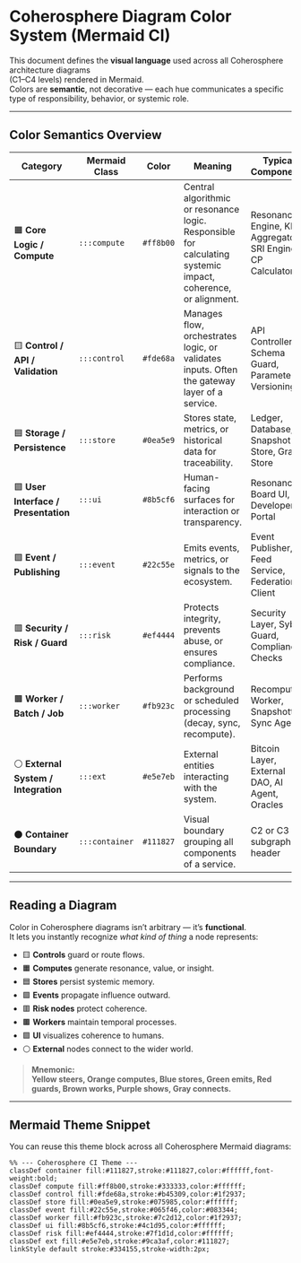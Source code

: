 # Coherosphere Diagram Color System (Mermaid CI)

This document defines the **visual language** used across all Coherosphere architecture diagrams  
(C1–C4 levels) rendered in Mermaid.  
Colors are **semantic**, not decorative — each hue communicates a specific type of responsibility, behavior, or systemic role.

---

## Color Semantics Overview

| Category | Mermaid Class | Color | Meaning | Typical Components |
|-----------|----------------|--------|----------|--------------------|
| 🟧 **Core Logic / Compute** | `:::compute` | `#ff8b00` | Central algorithmic or resonance logic. Responsible for calculating systemic impact, coherence, or alignment. | Resonance Engine, KPI Aggregator, SRI Engine, CP Calculator |
| 🟨 **Control / API / Validation** | `:::control` | `#fde68a` | Manages flow, orchestrates logic, or validates inputs. Often the gateway layer of a service. | API Controller, Schema Guard, Parameter Versioning |
| 🟦 **Storage / Persistence** | `:::store` | `#0ea5e9` | Stores state, metrics, or historical data for traceability. | Ledger, Database, Snapshot Store, Graph Store |
| 🟪 **User Interface / Presentation** | `:::ui` | `#8b5cf6` | Human-facing surfaces for interaction or transparency. | Resonance Board UI, Developer Portal |
| 🟩 **Event / Publishing** | `:::event` | `#22c55e` | Emits events, metrics, or signals to the ecosystem. | Event Publisher, Feed Service, Federation Client |
| 🟥 **Security / Risk / Guard** | `:::risk` | `#ef4444` | Protects integrity, prevents abuse, or ensures compliance. | Security Layer, Sybil Guard, Compliance Checks |
| 🟫 **Worker / Batch / Job** | `:::worker` | `#fb923c` | Performs background or scheduled processing (decay, sync, recompute). | Recompute Worker, Snapshotter, Sync Agent |
| ⚪ **External System / Integration** | `:::ext` | `#e5e7eb` | External entities interacting with the system. | Bitcoin Layer, External DAO, AI Agent, Oracles |
| ⚫ **Container Boundary** | `:::container` | `#111827` | Visual boundary grouping all components of a service. | C2 or C3 subgraph header |

---

## Reading a Diagram

Color in Coherosphere diagrams isn’t arbitrary — it’s **functional**.  
It lets you instantly recognize *what kind of thing* a node represents:

- 🟨 **Controls** guard or route flows.  
- 🟧 **Computes** generate resonance, value, or insight.  
- 🟦 **Stores** persist systemic memory.  
- 🟩 **Events** propagate influence outward.  
- 🟥 **Risk nodes** protect coherence.  
- 🟫 **Workers** maintain temporal processes.  
- 🟪 **UI** visualizes coherence to humans.  
- ⚪ **External** nodes connect to the wider world.

> **Mnemonic:**  
> **Yellow steers, Orange computes, Blue stores, Green emits, Red guards, Brown works, Purple shows, Gray connects.**

---

## Mermaid Theme Snippet

You can reuse this theme block across all Coherosphere Mermaid diagrams:

```mermaid
%% --- Coherosphere CI Theme ---
classDef container fill:#111827,stroke:#111827,color:#ffffff,font-weight:bold;
classDef compute fill:#ff8b00,stroke:#333333,color:#ffffff;
classDef control fill:#fde68a,stroke:#b45309,color:#1f2937;
classDef store fill:#0ea5e9,stroke:#075985,color:#ffffff;
classDef event fill:#22c55e,stroke:#065f46,color:#083344;
classDef worker fill:#fb923c,stroke:#7c2d12,color:#1f2937;
classDef ui fill:#8b5cf6,stroke:#4c1d95,color:#ffffff;
classDef risk fill:#ef4444,stroke:#7f1d1d,color:#ffffff;
classDef ext fill:#e5e7eb,stroke:#9ca3af,color:#111827;
linkStyle default stroke:#334155,stroke-width:2px;